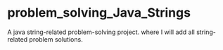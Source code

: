 # problem_solving_Java_Strings
A java string-related problem-solving project. where I will add all string-related problem solutions.
